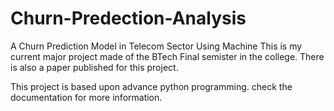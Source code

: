 # Churn-Predection-Analysis
A Churn Prediction Model in Telecom Sector Using Machine
This is my current major project made of the BTech Final semister in the college.
There is also a paper published for this project.


This project is based upon advance python programming.
check the documentation for more information.
